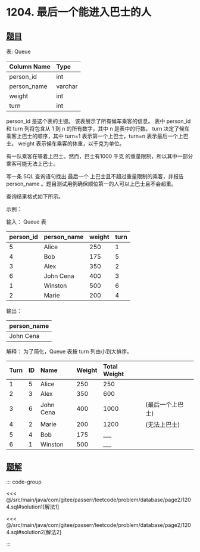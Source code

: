 # 1204. 最后一个能进入巴士的人
## [题目](https://leetcode.cn/problems/last-person-to-fit-in-the-bus/)

表: Queue

| Column Name | Type    |
|:------------|:--------|
| person_id   | int     |
| person_name | varchar |
| weight      | int     |
| turn        | int     |

person_id 是这个表的主键。
该表展示了所有候车乘客的信息。
表中 person_id 和 turn 列将包含从 1 到 n 的所有数字，其中 n 是表中的行数。
turn 决定了候车乘客上巴士的顺序，其中 turn=1 表示第一个上巴士，turn=n 表示最后一个上巴士。
weight 表示候车乘客的体重，以千克为单位。

有一队乘客在等着上巴士。然而，巴士有1000 千克 的重量限制，所以其中一部分乘客可能无法上巴士。

写一条 SQL 查询语句找出 最后一个 上巴士且不超过重量限制的乘客，并报告 person_name 。题目测试用例确保顺位第一的人可以上巴士且不会超重。

查询结果格式如下所示。

示例：

输入：
Queue 表

| person_id | person_name | weight | turn |
|:----------|:------------|:-------|:-----|
| 5         | Alice       | 250    | 1    |
| 4         | Bob         | 175    | 5    |
| 3         | Alex        | 350    | 2    |
| 6         | John Cena   | 400    | 3    |
| 1         | Winston     | 500    | 6    |
| 2         | Marie       | 200    | 4    |

输出：

| person_name |
|:------------|
| John Cena   |

解释：
为了简化，Queue 表按 turn 列由小到大排序。

| Turn | ID  | Name      | Weight | Total Weight |           |
|:-----|:----|:----------|:-------|:-------------|:----------|
| 1    | 5   | Alice     | 250    | 250          |           |
| 2    | 3   | Alex      | 350    | 600          |           |
| 3    | 6   | John Cena | 400    | 1000         | (最后一个上巴士) |
| 4    | 2   | Marie     | 200    | 1200         | (无法上巴士)   |
| 5    | 4   | Bob       | 175    | ___          |           |
| 6    | 1   | Winston   | 500    | ___          |           |

## [题解](https://github.com/PasseRR/JavaLeetCode/blob/master/src/main/java/com/gitee/passerr/leetcode/problem/database/page2/1204.sql)

::: code-group

<<< @/src/main/java/com/gitee/passerr/leetcode/problem/database/page2/1204.sql#solution1[解法1]

<<< @/src/main/java/com/gitee/passerr/leetcode/problem/database/page2/1204.sql#solution2[解法2]

:::
